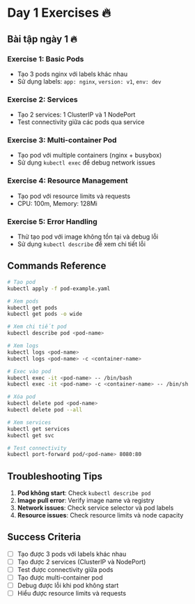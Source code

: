 # Day 1 Exercises 🔥

## **Bài tập ngày 1** 🔥

### **Exercise 1: Basic Pods**
- Tạo 3 pods nginx với labels khác nhau
- Sử dụng labels: `app: nginx`, `version: v1`, `env: dev`

### **Exercise 2: Services**
- Tạo 2 services: 1 ClusterIP và 1 NodePort
- Test connectivity giữa các pods qua service

### **Exercise 3: Multi-container Pod**
- Tạo pod với multiple containers (nginx + busybox)
- Sử dụng `kubectl exec` để debug network issues

### **Exercise 4: Resource Management**
- Tạo pod với resource limits và requests
- CPU: 100m, Memory: 128Mi

### **Exercise 5: Error Handling**
- Thử tạo pod với image không tồn tại và debug lỗi
- Sử dụng `kubectl describe` để xem chi tiết lỗi

## **Commands Reference**

```bash
# Tạo pod
kubectl apply -f pod-example.yaml

# Xem pods
kubectl get pods
kubectl get pods -o wide

# Xem chi tiết pod
kubectl describe pod <pod-name>

# Xem logs
kubectl logs <pod-name>
kubectl logs <pod-name> -c <container-name>

# Exec vào pod
kubectl exec -it <pod-name> -- /bin/bash
kubectl exec -it <pod-name> -c <container-name> -- /bin/sh

# Xóa pod
kubectl delete pod <pod-name>
kubectl delete pod --all

# Xem services
kubectl get services
kubectl get svc

# Test connectivity
kubectl port-forward pod/<pod-name> 8080:80
```

## **Troubleshooting Tips**

1. **Pod không start**: Check `kubectl describe pod`
2. **Image pull error**: Verify image name và registry
3. **Network issues**: Check service selector và pod labels
4. **Resource issues**: Check resource limits và node capacity

## **Success Criteria**

- [ ] Tạo được 3 pods với labels khác nhau
- [ ] Tạo được 2 services (ClusterIP và NodePort)
- [ ] Test được connectivity giữa pods
- [ ] Tạo được multi-container pod
- [ ] Debug được lỗi khi pod không start
- [ ] Hiểu được resource limits và requests
